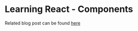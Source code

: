 # Learning React - Components
Related blog post can be found [here](http://codereform.com/blog/post/learning-react-components-and-state/)
